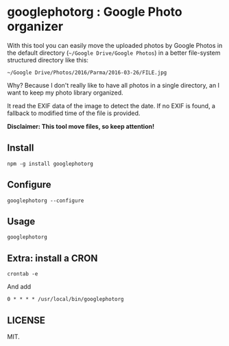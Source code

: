 # googlephotorg : Google Photo organizer

With this tool you can easily move the uploaded photos by Google Photos in the default directory (`~/Google Drive/Google Photos`) in a better file-system structured directory like this:

`~/Google Drive/Photos/2016/Parma/2016-03-26/FILE.jpg`

Why? Because I don't really like to have all photos in a single directory, an I want to keep my photo library organized.

It read the EXIF data of the image to detect the date. If no EXIF is found, a fallback to modified time of the file is provided. 

**Disclaimer: This tool move files, so keep attention!**

## Install

```
npm -g install googlephotorg
```

## Configure

```
googlephotorg --configure
```

## Usage

```
googlephotorg
```

## Extra: install a CRON

```
crontab -e
```

And add 

```
0 * * * * /usr/local/bin/googlephotorg
```

## LICENSE

MIT.